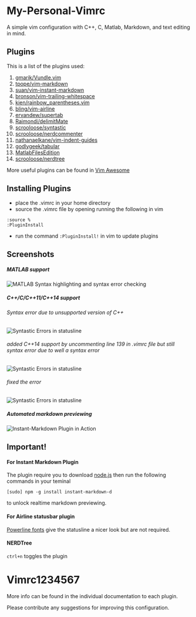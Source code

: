# My-Personal-Vimrc
A simple vim configuration with C++, C, Matlab, Markdown, and text editing in mind.

## Plugins
This is a list of the plugins used:
  1. [gmarik/Vundle.vim](https://github.com/gmarik/Vundle.vim)
  2. [tpope/vim-markdown](https://github.com/tpope/vim-markdown)
  3. [suan/vim-instant-markdown](https://github.com/suan/vim-instant-markdown)
  4. [bronson/vim-trailing-whitespace](https://github.com/bronson/vim-trailing-whitespace)
  5. [kien/rainbow_parentheses.vim](https://github.com/kien/rainbow_parentheses.vim)
  6. [bling/vim-airline](https://github.com/bling/vim-airline)
  7. [ervandew/supertab](https://github.com/ervandew/supertab)
  8. [Raimondi/delimitMate](https://github.com/Raimondi/delimitMate)
  9. [scrooloose/syntastic](https://github.com/scrooloose/syntastic)
  10. [scrooloose/nerdcommenter](https://github.com/scrooloose/nerdcommenter)
  11. [nathanaelkane/vim-indent-guides](https://github.com/nathanaelkane/vim-indent-guides)
  12. [godlygeek/tabular](https://github.com/godlygeek/tabular)
  13. [MatlabFilesEdition](https://github.com/vim-scripts/MatlabFilesEdition)
  14. [scrooloose/nerdtree](https://github.com/scrooloose/nerdtree)

More useful plugins can be found in [Vim Awesome](http://vimawesome.com/)

## Installing Plugins
* place the .vimrc in your home directory
* source the .vimrc file by opening running the following in vim
```
:source %
:PluginInstall
```
* run the command `:PluginInstall!` in vim to update plugins

## Screenshots
##### MATLAB support
![MATLAB Syntax highlighting and syntax error
checking](https://github.com/Anthony1234567/Vimrc1234567/blob/master/Screenshots/Screenshot%20-%20MATLAB.png)

##### C++/C/C++11/C++14 support

###### Syntax error due to unsupported version of C++
![Syntastic Errors in
statusline](https://github.com/Anthony1234567/Vimrc1234567/blob/master/Screenshots/Screenshot%20-%20syntastic%201%20-%20c%2B%2B14%20support.png)

###### added C++14 support by uncommenting line 139 in .vimrc file but still syntax error due to well a syntax error
![Syntastic Errors in
statusline](https://github.com/Anthony1234567/Vimrc1234567/blob/master/Screenshots/Screenshot%20-%20syntastic%203%20-%20errors.png)

###### fixed the error
![Syntastic Errors in
statusline](https://github.com/Anthony1234567/Vimrc1234567/blob/master/Screenshots/Screenshot%20-%20syntastic%202%20-%20fixed.png)


##### Automated markdown previewing
![Instant-Markdown Plugin in Action](https://github.com/Anthony1234567/Vimrc1234567/blob/master/Screenshots/Gif/vimrc%20gif%201%20-%20instant-markdown.gif)

## Important!

#### For Instant Markdown Plugin
The plugin require you to download [node.js](http://nodejs.org/) then run the following commands in your teminal
```
[sudo] npm -g install instant-markdown-d
```
to unlock realtime markdown previewing.

#### For Airline statusbar plugin
[Powerline fonts](https://powerline.readthedocs.org/en/master/installation.html#patched-fonts) give the statusline a
nicer look but are not required.

#### NERDTree
`ctrl+n` toggles the plugin

# Vimrc1234567
More info can be found in the individual documentation to each plugin.

Please contribute any suggestions for improving this configuration.

